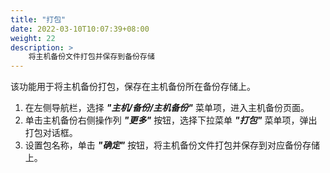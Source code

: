 ```yaml
---
title: "打包"
date: 2022-03-10T10:07:39+08:00
weight: 22
description: >
    将主机备份文件打包并保存到备份存储
---
```


该功能用于将主机备份打包，保存在主机备份所在备份存储上。

1. 在左侧导航栏，选择 **_"主机/备份/主机备份"_** 菜单项，进入主机备份页面。
2. 单击主机备份右侧操作列 **_"更多"_** 按钮，选择下拉菜单 **_"打包"_** 菜单项，弹出打包对话框。
3. 设置包名称，单击 **_"确定"_** 按钮，将主机备份文件打包并保存到对应备份存储上。 